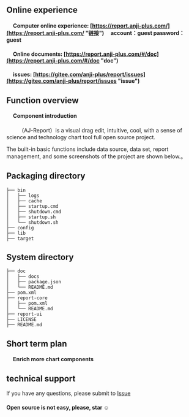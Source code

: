 ## Online experience
#### &emsp;  Computer online experience: [https://report.anji-plus.com/](https://report.anji-plus.com/ "链接")  &emsp;account：guest  password：guest
#### &emsp;  Online documents: [https://report.anji-plus.com/#/doc](https://report.anji-plus.com/#/doc "doc")<br>
#### &emsp;  issues: [https://gitee.com/anji-plus/report/issues](https://gitee.com/anji-plus/report/issues "issue")

## Function overview
#### &emsp;  Component introduction
&emsp;&emsp; （AJ-Report）is a visual drag edit, intuitive, cool, with a sense of science and technology chart tool full open source project.

The built-in basic functions include data source, data set, report management, and some screenshots of the project are shown below.。<br>


## Packaging directory

```
├── bin                                           
│   ├── logs                                     
│   ├── cache                                    
│   ├── startup.cmd
│   ├── shutdown.cmd
│   ├── startup.sh
│   └── shutdown.sh
├── config                                       
├── lib                                          
├── target                                       
```

## System directory
```
├── doc                                          
│   ├── docs
│   ├── package.json
│   └── README.md
├── pom.xml                                      
├── report-core                                  
│   ├── pom.xml                                  
│   └── README.md
├── report-ui                                    
├── LICENSE
├── README.md
```


## Short term plan
#### &emsp;  Enrich more chart components

## technical support
If you have any questions, please submit to [Issue](https://gitee.com/anji-plus/report/issues)

#### Open source is not easy, please, star ☺



